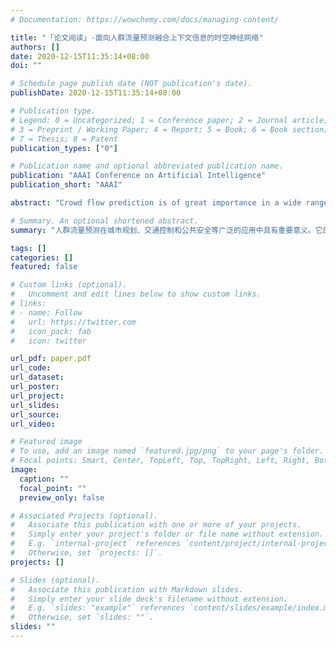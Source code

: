 ```yaml
---
# Documentation: https://wowchemy.com/docs/managing-content/

title: "「论文阅读」-面向人群流量预测融合上下文信息的时空神经网络"
authors: []
date: 2020-12-15T11:35:14+08:00
doi: ""

# Schedule page publish date (NOT publication's date).
publishDate: 2020-12-15T11:35:14+08:00

# Publication type.
# Legend: 0 = Uncategorized; 1 = Conference paper; 2 = Journal article;
# 3 = Preprint / Working Paper; 4 = Report; 5 = Book; 6 = Book section;
# 7 = Thesis; 8 = Patent
publication_types: ["0"]

# Publication name and optional abbreviated publication name.
publication: "AAAI Conference on Artificial Intelligence"
publication_short: "AAAI"

abstract: "Crowd flow prediction is of great importance in a wide range of applications from urban planning, traffic control to public safety. It aims to predict the inflow (the traffic of crowds entering a region in a given time interval) and outflow (the traffic of crowds leaving a region for other places) of each region in the city with knowing the historical flow data. In this paper, we propose DeepSTN+, a deep learning-based convolutional model, to predict crowd flows in the metropolis. First, Deep- STN+ employs the ConvPlus structure to model the long- range spatial dependence among crowd flows in different regions. Further, PoI distributions and time factor are combined to express the effect of location attributes to introduce prior knowledge of the crowd movements. Finally, we propose an effective fusion mechanism to stabilize the training process, which further improves the performance. Extensive experimental results based on two real-life datasets demonstrate the superiority of our model, i.e., DeepSTN+ reduces the error of the crowd flow prediction by approximately 8%∼13% compared with the state-of-the-art baselines."

# Summary. An optional shortened abstract.
summary: "人群流量预测在城市规划、交通控制和公共安全等广泛的应用中具有重要意义。它的目的是在知道历史流量数据的情况下，预测城市中每个区域的流入（在一定时间间隔内进入某个区域的人流）和流出（离开某个区域前往其他地方的人流）。本文提出了基于深度学习的卷积模型DeepSTN+来预测大都市的人群流量。首先，Deep- STN+采用ConvPlus结构来模拟不同区域人群流量之间的长距离空间依赖性。进一步，结合PoI分布和时间因子来表达位置属性的影响，引入人群流动的先验知识。最后，我们提出了一种有效的融合机制来稳定训练过程，从而进一步提高性能。基于两个真实数据集的大量实验结果证明了我们模型的优越性，即与最先进的基线相比，DeepSTN+降低了约8%～13%的人群流动预测误差。"

tags: []
categories: []
featured: false

# Custom links (optional).
#   Uncomment and edit lines below to show custom links.
# links:
# - name: Follow
#   url: https://twitter.com
#   icon_pack: fab
#   icon: twitter

url_pdf: paper.pdf
url_code:
url_dataset:
url_poster:
url_project:
url_slides:
url_source:
url_video:

# Featured image
# To use, add an image named `featured.jpg/png` to your page's folder. 
# Focal points: Smart, Center, TopLeft, Top, TopRight, Left, Right, BottomLeft, Bottom, BottomRight.
image:
  caption: ""
  focal_point: ""
  preview_only: false

# Associated Projects (optional).
#   Associate this publication with one or more of your projects.
#   Simply enter your project's folder or file name without extension.
#   E.g. `internal-project` references `content/project/internal-project/index.md`.
#   Otherwise, set `projects: []`.
projects: []

# Slides (optional).
#   Associate this publication with Markdown slides.
#   Simply enter your slide deck's filename without extension.
#   E.g. `slides: "example"` references `content/slides/example/index.md`.
#   Otherwise, set `slides: ""`.
slides: ""
---
```

